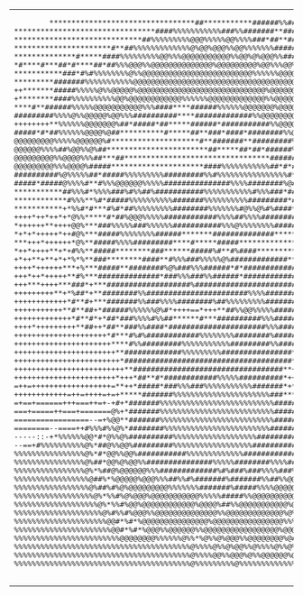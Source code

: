 <table>
  <tr>
    <td>
      <pre>
        *********************************##***********######%%###*##*****#########################
********************************####%%%%%%%%%%%###%%#######**#############################
*****************************##%%%%%%%%%@@@%%%%%@@%%%%###*##**############################
**********************#**##%%%%%%%%%%%%%@%@@%@@@%%@@%%%%%%%###############################
**************#*****####%%%%%%%%%@@%%%@@@@@@@@@@@%%@@%@%@@@%%#############################
*#****#***##*#****##*##%%%@@@%%@@@@@@@@@@@@@@%@@@@@@@@@%@@%%%@@%##########################
***********###*#%#%%%%%%%%@%%@@@@@@@@@@@@@@@@@@@@@@@@@%%%%%%@@@@%%%#######################
*********#######%%%%%%%%%%%@@@@@@@@@@@@@@@@@@@@@@@@@@@@@@@@@@@@@@@@@%#####################
++*******#####%%%%%@%%@@@@@%@@@@@@@@@@@@@@@@@@@@@@@@@@@@@%@@@@@@@@@%%%####################
+********####%%%%%%%%%%@@%@@@@@@@@@@@@%%%%%%@@@@@@@@@@@@@%%@@@@@@@@%%%####################
****#**######%%%%%@@@@@@@@@@@%%%####****######%%%%%%@@@@@@@%@@@@@@@%%%####################
#########%%%%@%%@@@@@%@@%%%##########****#############%%@@@@@@@@@@@%%%####################
++++++++**%%%%%%@@@@@@@%##*#####*##*****######*###########%%@@@@@@@%%%%###################
#####*#*##%%%%%%@@@@%@##**********#*****##**###*####*########%%@@@@@@%%%%%%%%%#####%%%%%##
@@@@@@@@@%%%%%@@@@@@%#********************#**#######**#########%@@%@%%%%%%%%@@@@@@@%%%%%%%
@@@@@@%%%%##%@@%%@%##***********************##*****##*##*######%@@@%%%%%%%%%@%@@@@@@@@@@@@
@@@@@@@@@%%@@@@%%%##***##*********************************######%%%%@%%%#%@@@@@@@@@@@@@@@@
@@@@@@@@@%%%@@@@%#####*********************####%%%%%%%%%%%##*#*#%%%%%@%%%%@@@@@@@@@@@@@@@@
##########%@%%%%%##*#####%%%%%%%%%#########%%#%%%%%%%%%%%%%%%%#*#%%%%@@%#%@@@@@@@@@@@@@@@@
#####*#####@%%%%#**#%%%@@@@@@%%%%%###############%%%%########%@#*#%%%%%@%##%%%%%%%%%%%%%%%
***********##%%%#*%%%%###%#%%##%###########%%%%%%%%%%%#%%%###*##**%%%%%%#*****************
************#%%%**%#*#####%%%%%%%%%%#######%%%%%%%%%%#########*##*#%%%%%******************
***********+*%%#*#***#%#*##%%%%%%%%%########%%%%%%%#@%%@%#%####**#*@%%%****##*************
++++*++*++*+*@%%*****#*##%@@@%%%%%############%%%%##%%%%#########**%@@*+******************
*++++++**++++@@%***###%%%%%###%%%%%%###########%%%@%%%%%%%%#######*#@%++*+*+*+****+*+*+***
*+*+*+++++*++#@%***#####%%%%%%%%######*******##############*********%%#*+++*+*++********++
***+++*++++++*@%**#####%%%%#########****#*****#####****************+#%%%++++****+*+*+****+
*++*++++**+*+#%%**#####********###******#####%#**#%####**********##**%*%#++**+++*++******+
+*++**+**+*+*%*%**###********####**#%%%###%%%%%@%#############****#**%#*%*+*++**++****++**
++++*++++++***+%***#####**########%@%###%%%######*#*###############**%%#%*+*++**+++++***++
+++*++*+++++**#%***##############*###%%%###%%######*###############***##%*+*+*+++******+*+
+++***++++***###*+***###################%##########################**##***+++**+++++*+++++
+++++++++**+*%##*+**########%%#######################%%%%#########***###**+*+++++*++*++*+*
++++++++++++*#**#+***#######%%###%%%%########%##%%%%%%%%%##########**#****+++**+++++*+++++
+++++++++++**#**##+*######%%%%%%@%#*++++==*+++**##%%@@%%%%%#######**+###*+++*+++++++++++++
+++++++++++++*#**#*+*##*###%%%%#%%##******#***##########%%%#######**++++++++++++++++*+++**
++++*+++++++++**##++*##**###%%####*######################%%%######*+++++++++++++++++++++++
+++++++++++++++++++++*#***#%#%############%%%%%%%%########%#####***+++++++++++++++++++++++
++++++++++++++++++++++****#%%#########%%%%%%%%%%%#########%%####**++++++++++++++++++++++++
+++++++++++++++++++++++**#############%%%%%%%%%################**+++++++++++++++++++++++++
++++++++++++++++++++++++*######################################*++*+++++++++++++++++++++++
+++++++++++++++++++++++++**##################################**++**+++++++++++++++++++++++
+++++++++++++++++++++++*+++*##**#*############%%%%%##########*++***+++++++++++++++++++++++
=++=++++++++++++++++++=**++*#####*###%%%###%%%%%%%%%%%#######*+**#*==+++++++++++++++++++++
++++++++++++=++=++++=+=+*****#######%%%%%%%%%%%%%%%%%%%%%%###******%#+=+++++++++++++++++=+
=+==+======+++===++=+-+#+*#######%%%%%%%%%%%%%%%%%%%%%%%%%%######**%@@#===+=++++++++++++++
===+=====++===+=======@%+*#######%%%%%%%%%%%%%%%%%%%%%%%%%%#######*%@@@%===+==++++++=+++=+
=================--=+%@@**#######%%%%%%%%%%%%%%%%%%%%%%%%%%#######*#@@%@%+==========++====
========--====++#%%%#%%@%*########%%%%%%%%%%%%%%%%%%%%%%%%##########@@%%%%*+++============
-----::-+*%%%%%%@@*#*@%%@%##########%%%%%%%%%%%%%%%%%%%############%@@%%%@###@%@%#*=---===
--==+#%%%%%%%%%%@%*##@%%@@%#########%%%%%%%%%%%%%%%%%%#############@@%%%%@#%#@@%%%%%%#+===
%%%%%%%%%%%%%%%%@%*#*@@%%@@%###########%%%%%%%%%%%%%##############%@%%%%%%#%#%%%%%%%%%%%%%
%%%%%%%%%%%%%%%%@%##*@@%@%@@%%###############%%%%%########%%%%##%@@%%%%%@%%##@%%%%%%%%%%%%
%%%%%%%%%%%%%%%%@%*%##@%@@@@@@%%%#############%#%###%###%%%%###%@@%@@%@@@#%*#@%%%%%%%%%%%%
%%%%%%%%%%%%%%%%%@##%*%@@@@@%@@@%%%##%%#%#######%#######%%##%%@@@@%@@@@@*%#*%%%%%%%%%%%%%%
%%%%%%%%%%%%%%%%%@%##%#%@%@@@@@@@@@%%%%%%%#######%#####%%%%@@@@@@@%@%@@##%*%@%%%%%%%%%%%%%
%%%%%%%%%%%%%%%%%%@%*%%#%@%@@@%@@@@@@@@@@@%%%%%#####%%@@@@@@@@@@@%%@@@*#@#%@@%%%%%%%%%%%%%
%%%%%%%%%%%%%%%%%%%@%*%%#%@@%@@@@@@@@@@@@%@@@@%##%%@@@@@@@@@@@%@%%%@@%%%##@@%%%%%%%%%%%%%%
%%%%%%%%%%%%%%%%%%%%@%#%%#%@@@%%@@@@@@@@@@@@@@%%@@@@@@@@@@@@@%@%%@@%#####@@%%%%%%%%%%%%%%%
%%%%%%%%%%%%%%%%%%%%%@@#*%#*%@@@@@@@@@@@@@@@%@@@@@@@@@@@@@@@@%%%@@%#%%*%@@%%%%%%%%%%%%%%%%
%%%%%%%%%%%%%%%%%%%%%%@@#*%#*%@@@%%@@@@@@%%@@@@@@@@@@@@@@@@@%@@@@%#%%#%@%%%%%%%%%%%%%%%%%%
%%%%%%%%%%%%%%%%%%%%%%%%@@@@@@@@%%%%%%@%%*%@%%@%@@@%%@@@@@@@@%@#*#%##@%%%%%%%%%%%%%%%%%%%%
%%%%%%%%%%%%%%%%%%%%%%%%%%%%%%%%%%%%%%%%@%%%%@%%@%@@%%@%%%%@%%@%%@%%%@%%%%%%%%%%%%%%%%%%%%
%%%%%%%%%%%%%%%%%%%%%%%%%%%%%%%%%%%%%%%%@%%%%@@%%@@@%@%%@@@@@@%@%@@%%%%%%%%%%%%%%%%%%%%%%%
%%%%%%%%%%%%%%%%%%%%%%%%%%%%%%%%%%%%%%%%@%%%%%%%%%@%%%%%%%%%%%%%%%%%%%%%%%%%%%%%%%%%%%%%%    
      </pre>
    </td>
    <td style="padding-left: 20px; vertical-align: top;">
      <p style="color: #1E90FF;"><strong>OS:</strong> Windows 10, iOS</p>
      <p style="color: #32CD32;"><strong>Uptime:</strong> 22 years, 1 month, 12 days</p>
      <p style="color: #FF4500;"><strong>Host:</strong> Rochester Institute of Technology #RIT</p>
      <p style="color: #8A2BE2;"><strong>Kernel:</strong> Electrical and Computer Engineering Technology #CPET</p>
      <p style="color: #FFD700;"><strong>IDE:</strong> IntelliJ IDEA 2021.2.1, VSCode 1.64.0</p>
    </td>
  </tr>
</table>
